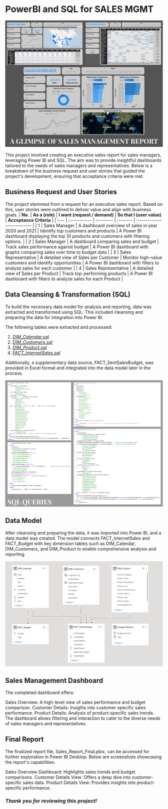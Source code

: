 # **PowerBI and SQL for SALES MGMT**


![Overview](Images/Overview.png)


This project involved creating an executive sales report for sales managers, leveraging Power BI and SQL. The aim was to provide insightful dashboards tailored to the needs of sales managers and representatives. Below is a breakdown of the business request and user stories that guided the project's development, ensuring that acceptance criteria were met.

## **Business Request and User Stories**
The project stemmed from a request for an executive sales report. Based on this, user stories were outlined to deliver value and align with business goals.
| **No.** | **As a (role)** | **I want (request / demand)** | **So that I (user value)** | **Acceptance Criteria** |
| :--- | :----------- | :-------- | :------- | :------------------------- |
| 1   | Sales Manager | A dashboard overview of sales in year 2020 and 2021 | Identify top customers and products | A Power BI dashboard displaying the top 10 products and customers with filtering options. |
| 2   | Sales Manager | A dashboard comparing sales and budget | Track sales performance against budget | A Power BI dashboard with graphs comparing sales over time to budget data |
| 3   | Sales Representative | A detailed view of Sales per Customer | Monitor high-value customers and identify opportunities | A Power BI dashboard with filters to analyze sales for each customer |
| 4   | Sales Representative | A detailed view of Sales per Product | Track top-performing products | A Power BI dashboard with filters to analyze sales for each Product |

## **Data Cleansing & Transformation (SQL)**

To build the necessary data model for analysis and reporting, data was extracted and transformed using SQL. This included cleansing and preparing the data for integration into Power BI.

The following tables were extracted and processed:

  1. [_DIM_Calendar.sql_](SQL_Queries/DIM_Calendar.sql)
  2. [_DIM_Customers.sql_](SQL_Queries/DIM_Customers.sql)
  3. [_DIM_Product.sql_](SQL_Queries/DIM_Product.sql)
  4. [_FACT_InternetSales.sql_](SQL_Queries/FACT_InternetSales.sql)

Additionally, a supplementary data source, FACT_SentSalesBudget, was provided in Excel format and integrated into the data model later in the process.

![SQL_Queries_Collage](Images/SQL_Queries_Collage.png)


## **Data Model**

After cleansing and preparing the data, it was imported into Power BI, and a data model was created. The model connects FACT_InternetSales and FACT_Budget with key dimension tables such as DIM_Calendar, DIM_Customers, and DIM_Product to enable comprehensive analysis and reporting.


![Data Model](Images/Data_Modelling_Screenshot.png)


## **Sales Management Dashboard**

The completed dashboard offers:

Sales Overview: A high-level view of sales performance and budget comparison.
Customer Details: Insights into customer-specific sales performance.
Product Details: Analysis of product-specific sales trends.
The dashboard allows filtering and interaction to cater to the diverse needs of sales managers and representatives.

## **Final Report**

The finalized report file, Sales_Report_Final.pbix, can be accessed for further exploration in Power BI Desktop. Below are screenshots showcasing the report's capabilities:

Sales Overview Dashboard: Highlights sales trends and budget comparisons.
Customer Details View: Offers a deep dive into customer-specific sales data.
Product Details View: Provides insights into product-specific performance.


### _**Thank you for reviewing this project!**_
